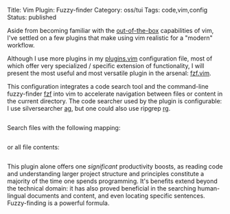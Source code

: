 Title: Vim Plugin: Fuzzy-finder
Category: oss/tui
Tags: code,vim,config
Status: published

Aside from becoming familiar with the [out-of-the-box](/vim-configuration-built-in.html) capabilities of vim, I've settled on a few plugins that make using vim realistic for a "modern" workflow.

Although I use more plugins in my [plugins.vim](https://github.com/rwev/evix/blob/master/.vim/plugins.vim) configuration file, most of which offer very specialized / specific extension of functionality, I will present the most useful and most versatile plugin in the arsenal: [fzf.vim](https://github.com/junegunn/fzf.vim). 

This configuration integrates a code search tool and the command-line fuzzy-finder [fzf](https://github.com/junegunn/fzf) into vim to accelerate navigation between files or content in the current directory. The code searcher used by the plugin is configurable: I use silversearcher [ag](https://github.com/ggreer/the_silver_searcher), but one could also use ripgrep [rg](silver-searcher).

<pre><code class="bash" id="fzf.vim"></code></pre>

Search files with the following mapping:
 
<pre><code class="bash" id="fzf.vim.files"></code></pre>
 
or all file contents: 
  
<pre><code class="bash" id="fzf.vim.contents"></code></pre>

This plugin alone offers one _significant_ productivity boosts, as reading code and understanding larger project structure and principles constitute a majority of the time one spends programming. It's benefits extend beyond the technical domain: it has also proved beneficial in the searching human-lingual documents and content, and even locating specific sentences. Fuzzy-finding is a powerful formula.   
 
<script>

    loadFileTextElement(
        {
            elementId: "fzf.vim",
            fileUrl: "https://raw.githubusercontent.com/rwev/evix/master/.vim/plugins.vim",
            startLine: 14, 
            endLine: 17,
            filterPrefix: "\""
        }
     );
     
    loadFileTextElement(
     {
         elementId: "fzf.vim.files",
         fileUrl: "https://raw.githubusercontent.com/rwev/evix/master/.vim/plugins.vim",
         startLine: 18, 
         endLine: 19,
         filterPrefix: "\""
     }
    );
    
    loadFileTextElement(
       {
           elementId: "fzf.vim.contents",
           fileUrl: "https://raw.githubusercontent.com/rwev/evix/master/.vim/plugins.vim",
           startLine: 19, 
           endLine: 20,
           filterPrefix: "\""
       }
    );
          
</script>


